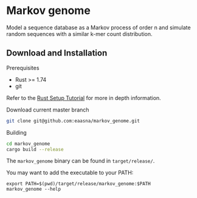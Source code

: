 # Markov genome
Model a sequence database as a Markov process of order n and simulate random sequences with a similar k-mer count distribution.

## Download and Installation

<summary>Prerequisites </summary>

* Rust >= 1.74
* git

Refer to the [Rust Setup Tutorial](https://www.rust-lang.org/tools/install) for more in depth information.

<summary>Download current master branch</summary>

```bash
git clone git@github.com:eaasna/markov_genome.git
```
<summary>Building</summary>

```bash
cd markov_genome
cargo build --release
```
The `markov_genome` binary can be found in `target/release/`.

You may want to add the executable to your PATH:
```
export PATH=$(pwd)/target/release/markov_genome:$PATH
markov_genome --help
```
